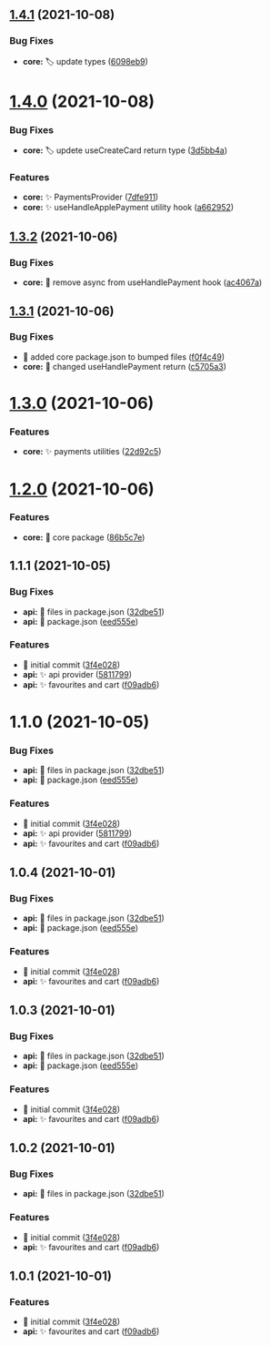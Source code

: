 ## [1.4.1](https://github.com/yownes/yownes/compare/1.4.0...1.4.1) (2021-10-08)


### Bug Fixes

* **core:** :label: update types ([6098eb9](https://github.com/yownes/yownes/commit/6098eb990fa19ec7c7fcfb0f20222470f93c12c9))



# [1.4.0](https://github.com/yownes/yownes/compare/1.3.2...1.4.0) (2021-10-08)


### Bug Fixes

* **core:** :label: updete useCreateCard return type ([3d5bb4a](https://github.com/yownes/yownes/commit/3d5bb4a6b8fa52b5da501f07394e8e2a50873e0a))


### Features

* **core:** :sparkles: PaymentsProvider ([7dfe911](https://github.com/yownes/yownes/commit/7dfe91172ba6b2fc8642a34ae908a4bcdf9652f2))
* **core:** :sparkles: useHandleApplePayment utility hook ([a662952](https://github.com/yownes/yownes/commit/a6629529b9e48022fb1dd1454d968b3e845815b4))



## [1.3.2](https://github.com/yownes/yownes/compare/1.3.1...1.3.2) (2021-10-06)


### Bug Fixes

* **core:** :bug: remove async from useHandlePayment hook ([ac4067a](https://github.com/yownes/yownes/commit/ac4067a444da021bd07606478f99298ee8f85035))



## [1.3.1](https://github.com/yownes/yownes/compare/1.3.0...1.3.1) (2021-10-06)


### Bug Fixes

* :bug: added core package.json to bumped files ([f0f4c49](https://github.com/yownes/yownes/commit/f0f4c49cbf0bc04904aa82fd877afa495ae543f3))
* **core:** :bug: changed useHandlePayment return ([c5705a3](https://github.com/yownes/yownes/commit/c5705a39951181d8f94daa999b6f7392927d1772))



# [1.3.0](https://github.com/yownes/yownes/compare/1.2.0...1.3.0) (2021-10-06)


### Features

* **core:** :sparkles: payments utilities ([22d92c5](https://github.com/yownes/yownes/commit/22d92c52f07a4d8575d059462982823652af0675))



# [1.2.0](https://github.com/yownes/yownes/compare/1.1.1...1.2.0) (2021-10-06)


### Features

* **core:** :tada: core package ([86b5c7e](https://github.com/yownes/yownes/commit/86b5c7e9642b3ccb4fa6c1928db9993250df72c1))



## 1.1.1 (2021-10-05)


### Bug Fixes

* **api:** :bug: files in package.json ([32dbe51](https://github.com/yownes/yownes/commit/32dbe5109ef6268375eaa59cc9e8ce8e40d1bf47))
* **api:** :bug: package.json ([eed555e](https://github.com/yownes/yownes/commit/eed555ece3c72e926ca4929c2c898254a30a4659))


### Features

* :tada: initial commit ([3f4e028](https://github.com/yownes/yownes/commit/3f4e02829ae4e05e5a82c77392617debff422117))
* **api:** :sparkles: api provider ([5811799](https://github.com/yownes/yownes/commit/581179950894486e09a543a2ac7ad5d8e272727c))
* **api:** :sparkles: favourites and cart ([f09adb6](https://github.com/yownes/yownes/commit/f09adb6a4b147663f3a5352e910718f7ea8a7cdb))



# 1.1.0 (2021-10-05)


### Bug Fixes

* **api:** :bug: files in package.json ([32dbe51](https://github.com/yownes/yownes/commit/32dbe5109ef6268375eaa59cc9e8ce8e40d1bf47))
* **api:** :bug: package.json ([eed555e](https://github.com/yownes/yownes/commit/eed555ece3c72e926ca4929c2c898254a30a4659))


### Features

* :tada: initial commit ([3f4e028](https://github.com/yownes/yownes/commit/3f4e02829ae4e05e5a82c77392617debff422117))
* **api:** :sparkles: api provider ([5811799](https://github.com/yownes/yownes/commit/581179950894486e09a543a2ac7ad5d8e272727c))
* **api:** :sparkles: favourites and cart ([f09adb6](https://github.com/yownes/yownes/commit/f09adb6a4b147663f3a5352e910718f7ea8a7cdb))



## 1.0.4 (2021-10-01)


### Bug Fixes

* **api:** :bug: files in package.json ([32dbe51](https://github.com/yownes/yownes/commit/32dbe5109ef6268375eaa59cc9e8ce8e40d1bf47))
* **api:** :bug: package.json ([eed555e](https://github.com/yownes/yownes/commit/eed555ece3c72e926ca4929c2c898254a30a4659))


### Features

* :tada: initial commit ([3f4e028](https://github.com/yownes/yownes/commit/3f4e02829ae4e05e5a82c77392617debff422117))
* **api:** :sparkles: favourites and cart ([f09adb6](https://github.com/yownes/yownes/commit/f09adb6a4b147663f3a5352e910718f7ea8a7cdb))



## 1.0.3 (2021-10-01)


### Bug Fixes

* **api:** :bug: files in package.json ([32dbe51](https://github.com/yownes/yownes/commit/32dbe5109ef6268375eaa59cc9e8ce8e40d1bf47))
* **api:** :bug: package.json ([eed555e](https://github.com/yownes/yownes/commit/eed555ece3c72e926ca4929c2c898254a30a4659))


### Features

* :tada: initial commit ([3f4e028](https://github.com/yownes/yownes/commit/3f4e02829ae4e05e5a82c77392617debff422117))
* **api:** :sparkles: favourites and cart ([f09adb6](https://github.com/yownes/yownes/commit/f09adb6a4b147663f3a5352e910718f7ea8a7cdb))



## 1.0.2 (2021-10-01)


### Bug Fixes

* **api:** :bug: files in package.json ([32dbe51](https://github.com/yownes/yownes/commit/32dbe5109ef6268375eaa59cc9e8ce8e40d1bf47))


### Features

* :tada: initial commit ([3f4e028](https://github.com/yownes/yownes/commit/3f4e02829ae4e05e5a82c77392617debff422117))
* **api:** :sparkles: favourites and cart ([f09adb6](https://github.com/yownes/yownes/commit/f09adb6a4b147663f3a5352e910718f7ea8a7cdb))



## 1.0.1 (2021-10-01)

### Features

- :tada: initial commit ([3f4e028](https://github.com/yownes/yownes/commit/3f4e02829ae4e05e5a82c77392617debff422117))
- **api:** :sparkles: favourites and cart ([f09adb6](https://github.com/yownes/yownes/commit/f09adb6a4b147663f3a5352e910718f7ea8a7cdb))
